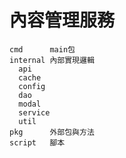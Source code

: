 內容管理服務
===

```text
cmd      main包
internal 內部實現邏輯
  api
  cache
  config
  dao
  modal
  service
  util
pkg      外部包與方法
script   腳本
```